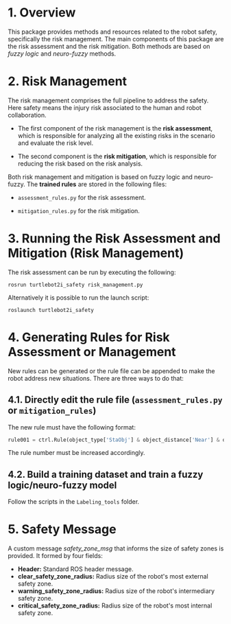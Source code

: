 # 1. Overview

This package provides methods and resources related to the robot safety, specifically the risk management.
The main components of this package are the risk assessment and the risk mitigation. Both methods are based on _fuzzy logic_ and _neuro-fuzzy_ methods.


# 2. Risk Management

The risk management comprises the full pipeline to address the safety. Here safety means the injury risk associated to the human and robot collaboration.

* The first component of the risk management is the **risk assessment**, which is responsible for analyzing all the existing risks in the scenario and evaluate the risk level.

* The second component is the **risk mitigation**, which is responsible for reducing the risk based on the risk analysis.

Both risk management and mitigation is based on fuzzy logic and neuro-fuzzy.
The **trained rules** are stored in the following files:

* `assessment_rules.py` for the risk assessment.

* `mitigation_rules.py` for the risk mitigation.


# 3. Running the Risk Assessment and Mitigation (Risk Management)

The risk assessment can be run by executing the following:
```
rosrun turtlebot2i_safety risk_management.py
```

Alternatively it is possible to run the launch script:
```
roslaunch turtlebot2i_safety 
```


# 4. Generating Rules for Risk Assessment or Management

New rules can be generated or the rule file can be appended to make the robot address new situations.
There are three ways to do that:

## 4.1. Directly edit the rule file (`assessment_rules.py` or `mitigation_rules`)

The new rule must have the following format:
```python
rule001 = ctrl.Rule(object_type['StaObj'] & object_distance['Near'] & object_direction['Front'] , object_risk['VeryHigh'])
```
The rule number must be increased accordingly.

## 4.2. Build a training dataset and train a fuzzy logic/neuro-fuzzy model

Follow the scripts in the `Labeling_tools` folder.


# 5. Safety Message

A custom message *safety_zone_msg* that informs the size of safety zones is provided. It formed by four fields:

- **Header:** Standard ROS header message.
- **clear_safety_zone_radius:** Radius size of the robot's most external safety zone.
- **warning_safety_zone_radius:** Radius size of the robot's intermediary safety zone.
- **critical_safety_zone_radius:** Radius size of the robot's most internal safety zone.

